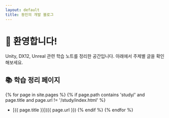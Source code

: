 ```yaml
---
layout: default
title: 동민의 개발 블로그
---
```


# 👋 환영합니다!

Unity, DX12, Unreal 관련 학습 노트를 정리한 공간입니다. 아래에서 주제별 글을 확인해보세요.

## 📚 학습 정리 페이지

{% for page in site.pages %}
  {% if page.path contains 'study/' and page.title and page.url != '/study/index.html' %}
- [{{ page.title }}]({{ page.url }})
  {% endif %}
{% endfor %}
